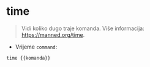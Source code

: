 # time

> Vidi koliko dugo traje komanda.
> Više informacija: <https://manned.org/time>.

- Vrijeme `command`:

`time {{komanda}}`
